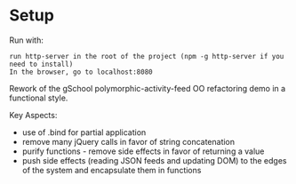 # Setup

Run with:

```
run http-server in the root of the project (npm -g http-server if you need to install)
In the browser, go to localhost:8080
```




Rework of the gSchool polymorphic-activity-feed OO refactoring demo in a functional style.

Key Aspects:
* use of .bind for partial application
* remove many jQuery calls in favor of string concatenation
* purify functions - remove side effects in favor of returning a value
* push side effects (reading JSON feeds and updating DOM) to the edges of the system and encapsulate them in functions